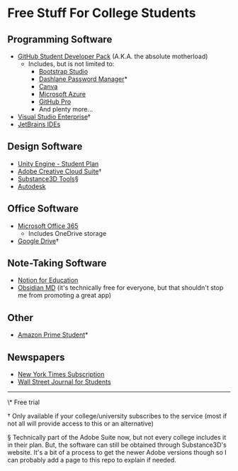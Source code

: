 # Free Stuff For College Students

## Programming Software
* [GitHub Student Developer Pack](https://education.github.com/pack) (A.K.A. the absolute motherload)
    * Includes, but is not limited to:
        * [Bootstrap Studio](https://bootstrapstudio.io/)
        * [Dashlane Password Manager](https://www.dashlane.com/)*
        * [Canva](https://www.canva.com/)
        * [Microsoft Azure](https://azure.microsoft.com/en-us/)
        * [GitHub Pro](https://education.github.com/students)
        * And plenty more...
* [Visual Studio Enterprise](https://visualstudio.microsoft.com/students/)&dagger;
* [JetBrains IDEs](https://www.jetbrains.com/shop/eform/students)


## Design Software
* [Unity Engine - Student Plan](https://unity.com/products/unity-student)
* [Adobe Creative Cloud Suite](https://www.adobe.com/creativecloud.html)&dagger;
* [Substance3D Tools](https://store.substance3d.com/students-teachers)&sect;
* [Autodesk](https://www.autodesk.com/education/edu-software/overview?sorting=featured&filters=individual)


## Office Software
* [Microsoft Office 365](https://www.microsoft.com/en-us/microsoft-365/academic/compare-office-365-education-plans?activetab=tab%3Aprimaryr1)
    * Includes OneDrive storage
* [Google Drive](https://edu.google.com/intl/ALL_us/products/workspace-for-education/)&dagger;

## Note-Taking Software
* [Notion for Education](https://www.notion.so/product/notion-for-education)
* [Obsidian MD](https://obsidian.md/) (it's technically free for everyone, but that shouldn't stop me from promoting a great app)


## Other
* [Amazon Prime Student](https://www.amazon.com/Amazon-Student/b?node=668781011)*

## Newspapers
* [New York Times Subscription](https://nytimesineducation.com/access-nyt/)
* [Wall Street Journal for Students](https://education.wsj.com/students/)

<hr>
\* Free trial

&dagger; Only available if your college/university subscribes to the service (most if not all will provide access to this or an alternative)

&sect; Technically part of the Adobe Suite now, but not every college includes it in their plan. But, the software can still be obtained through Substance3D's website. It's a bit of a process to get the newer Adobe versions though so I can probably add a page to this repo to explain if needed.
